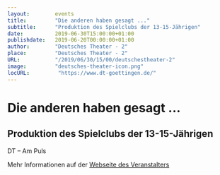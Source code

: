 ```yaml
---
layout:        events
title:         "Die anderen haben gesagt ..."
subtitle:      "Produktion des Spielclubs der 13-15-Jährigen"
date:          2019-06-30T15:00:00+01:00
publishdate:   2019-06-20T00:00:00+01:00
author:        "Deutsches Theater - 2"
place:         "Deutsches Theater - 2"
URL:           "/2019/06/30/15/00/deutschestheater-2"
image:         "deutsches-theater-icon.png"
locURL:         "https://www.dt-goettingen.de/"
---
```


Die anderen haben gesagt ...
===========

Produktion des Spielclubs der 13-15-Jährigen
-----------

 DT – Am Puls

Mehr Informationen auf der [Webseite des Veranstalters](https://www.dt-goettingen.de/stueck/die-anderen-haben-gesagt/)
